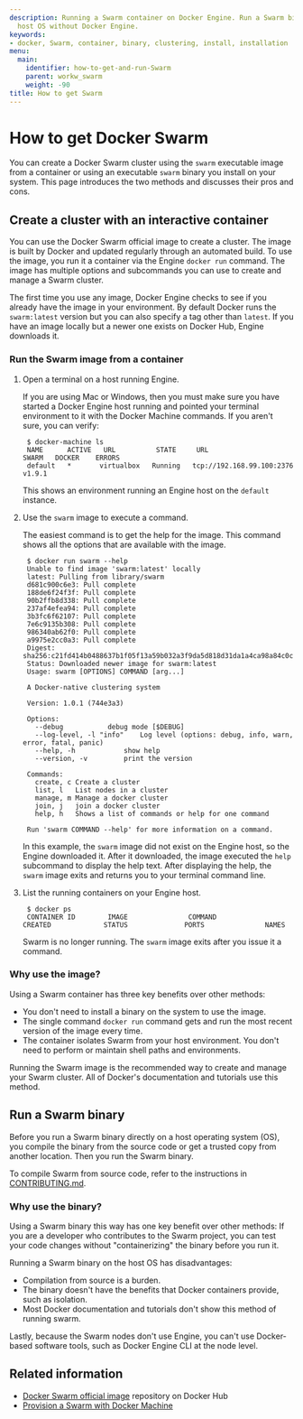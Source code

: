 ```yaml
---
description: Running a Swarm container on Docker Engine. Run a Swarm binary on the
  host OS without Docker Engine.
keywords:
- docker, Swarm, container, binary, clustering, install, installation
menu:
  main:
    identifier: how-to-get-and-run-Swarm
    parent: workw_swarm
    weight: -90
title: How to get Swarm
---
```


# How to get Docker Swarm

You can create a Docker Swarm cluster using the `swarm` executable image from a
container or using an executable `swarm` binary you install on your system. This
page introduces the two methods and discusses their pros and cons.

## Create a cluster with an interactive container

You can use the Docker Swarm official image to create a cluster. The image is
built by Docker and updated regularly through an automated build. To use the
image, you run it a container via the Engine `docker run` command. The image has
multiple options and subcommands you can use to create and manage a Swarm cluster.

The first time you use any image, Docker Engine checks to see if you already have the image in your environment. By default Docker runs the `swarm:latest` version but you can also specify a tag other than `latest`. If you have an image locally but a newer one exists on Docker Hub, Engine downloads it.

### Run the Swarm image from a container

1. Open a terminal on a host running Engine.

    If you are using Mac or Windows, then you must make sure you have started a Docker Engine host running and pointed your terminal environment to it with the Docker Machine commands. If you aren't sure, you can verify:

        $ docker-machine ls
        NAME      ACTIVE   URL          STATE     URL                         SWARM   DOCKER    ERRORS
        default   *       virtualbox   Running   tcp://192.168.99.100:2376           v1.9.1    

    This shows an environment running an Engine host on the `default` instance.

2. Use the `swarm` image to execute a command.

    The easiest command is to get the help for the image. This command shows all the options that are available with the image.

        $ docker run swarm --help
        Unable to find image 'swarm:latest' locally
        latest: Pulling from library/swarm
        d681c900c6e3: Pull complete
        188de6f24f3f: Pull complete
        90b2ffb8d338: Pull complete
        237af4efea94: Pull complete
        3b3fc6f62107: Pull complete
        7e6c9135b308: Pull complete
        986340ab62f0: Pull complete
        a9975e2cc0a3: Pull complete
        Digest: sha256:c21fd414b0488637b1f05f13a59b032a3f9da5d818d31da1a4ca98a84c0c781b
        Status: Downloaded newer image for swarm:latest
        Usage: swarm [OPTIONS] COMMAND [arg...]

        A Docker-native clustering system

        Version: 1.0.1 (744e3a3)

        Options:
          --debug			debug mode [$DEBUG]
          --log-level, -l "info"	Log level (options: debug, info, warn, error, fatal, panic)
          --help, -h			show help
          --version, -v			print the version

        Commands:
          create, c	Create a cluster
          list, l	List nodes in a cluster
          manage, m	Manage a docker cluster
          join, j	join a docker cluster
          help, h	Shows a list of commands or help for one command

        Run 'swarm COMMAND --help' for more information on a command.

    In this example, the `swarm` image did not exist on the Engine host, so the
    Engine downloaded it. After it downloaded, the image executed the `help`
    subcommand to display the help text. After displaying the help, the `swarm`
    image exits and returns you to your terminal command line.

3. List the running containers on your Engine host.

        $ docker ps
        CONTAINER ID        IMAGE               COMMAND             CREATED             STATUS              PORTS               NAMES

    Swarm is no longer running. The `swarm` image exits after you issue it a command.

### Why use the image?

Using a Swarm container has three key benefits over other methods:

* You don't need to install a binary on the system to use the image.
* The single command `docker run` command gets and run the most recent version of the image every time.
* The container isolates Swarm from your host environment. You don't need to perform or maintain shell paths and environments.

Running the Swarm image is the recommended way to create and manage your Swarm cluster. All of Docker's documentation and tutorials use this method.

## Run a Swarm binary

Before you run a Swarm binary directly on a host operating system (OS), you compile the binary from the source code or get a trusted copy from another location. Then you run the Swarm binary.

To compile Swarm from source code, refer to the instructions in
[CONTRIBUTING.md](http://github.com/docker/swarm/blob/master/CONTRIBUTING.md).


### Why use the binary?

Using a Swarm binary this way has one key benefit over other methods: If you are
a developer who contributes to the Swarm project, you can test your code changes
without "containerizing" the binary before you run it.

Running a Swarm binary on the host OS has disadvantages:

* Compilation from source is a burden.
* The binary doesn't have the benefits that
Docker containers provide, such as isolation.
* Most Docker documentation and tutorials don't show this method of running swarm.

Lastly, because the Swarm nodes don't use Engine, you can't use Docker-based
software tools, such as Docker Engine CLI at the node level.

## Related information

* [Docker Swarm official image](https://hub.docker.com/_/swarm/) repository on Docker Hub
* [Provision a Swarm with Docker Machine](provision-with-machine.md)
